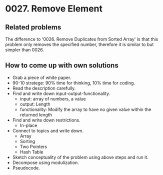 # 0027. Remove Element    

## Related problems
The difference to '0026. Remove Duplicates from Sorted Array'
is that this problem only removes the specified number,
therefore it is similar to but simpler than 0026.

## How to come up with own solutions
* Grab a piece of white paper.
* 90-10 stratege: 90% time for thinking, 10% time for coding.
* Read the description carefully.
* Find and write down input-output-functionality.
  - input: array of numbers, a value
  - output: Length
  - functionality: Modify the array to have no given value within the returned length
* Find and write down restrictions.
  - In-place
* Connect to topics and write down.
  - Array
  - Sorting
  - Two Pointers
  - Hash Table
* Sketch conceptuality of the problem using above steps and run it.
* Decompose using modulization.
* Pseudocode.
